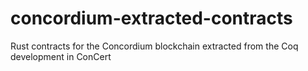 # concordium-extracted-contracts
Rust contracts for the Concordium blockchain extracted from the Coq development in ConCert
